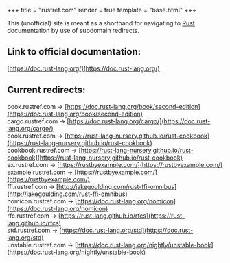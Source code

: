 +++
title = "rustref.com"
render = true
template = "base.html"
+++

This (unofficial) site is meant as a shorthand for navigating to [Rust](https://www.rust-lang.org) documentation by use of subdomain redirects.

## Link to official documentation:
[https://doc.rust-lang.org/](https://doc.rust-lang.org/)

## Current redirects:
book.rustref.com → [https://doc.rust-lang.org/book/second-edition](https://doc.rust-lang.org/book/second-edition)  
cargo.rustref.com → [https://doc.rust-lang.org/cargo/](https://doc.rust-lang.org/cargo/)  
cook.rustref.com → [https://rust-lang-nursery.github.io/rust-cookbook](https://rust-lang-nursery.github.io/rust-cookbook)  
cookbook.rustref.com → [https://rust-lang-nursery.github.io/rust-cookbook](https://rust-lang-nursery.github.io/rust-cookbook)  
ex.rustref.com → [https://rustbyexample.com/](https://rustbyexample.com/)  
example.rustref.com → [https://rustbyexample.com/](https://rustbyexample.com/)  
ffi.rustref.com → [http://jakegoulding.com/rust-ffi-omnibus](http://jakegoulding.com/rust-ffi-omnibus)  
nomicon.rustref.com → [https://doc.rust-lang.org/nomicon](https://doc.rust-lang.org/nomicon)  
rfc.rustref.com → [https://rust-lang.github.io/rfcs](https://rust-lang.github.io/rfcs)  
std.rustref.com → [https://doc.rust-lang.org/std](https://doc.rust-lang.org/std)  
unstable.rustref.com → [https://doc.rust-lang.org/nightly/unstable-book](https://doc.rust-lang.org/nightly/unstable-book)  
